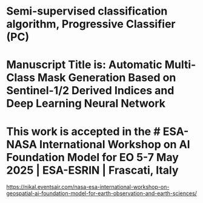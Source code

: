 # Semi-supervised classification algorithm, Progressive Classifier (PC)
# Manuscript Title is: Automatic Multi-Class Mask Generation Based on Sentinel-1/2 Derived Indices and Deep Learning Neural Network
# This work is accepted in the # ESA-NASA International Workshop on AI Foundation Model for EO 5-7 May 2025 | ESA-ESRIN | Frascati, Italy
https://nikal.eventsair.com/nasa-esa-international-workshop-on-geospatial-ai-foundation-model-for-earth-observation-and-earth-sciences/ 
